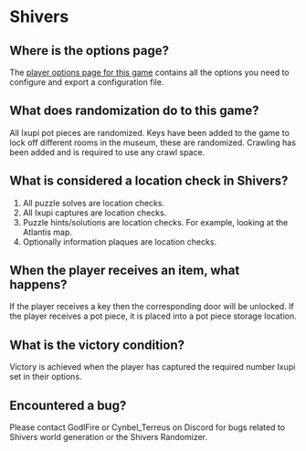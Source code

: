 # Shivers

## Where is the options page?

The [player options page for this game](../player-options) contains all the options you need to configure and export a
configuration file.

## What does randomization do to this game?

All Ixupi pot pieces are randomized. Keys have been added to the game to lock off different rooms in the museum, 
these are randomized. Crawling has been added and is required to use any crawl space.

## What is considered a location check in Shivers?

1. All puzzle solves are location checks. 
2. All Ixupi captures are location checks.
3. Puzzle hints/solutions are location checks. For example, looking at the Atlantis map.
4. Optionally information plaques are location checks.

## When the player receives an item, what happens?

If the player receives a key then the corresponding door will be unlocked. If the player receives a pot piece, it is placed into a pot piece storage location.

## What is the victory condition?

Victory is achieved when the player has captured the required number Ixupi set in their options.

## Encountered a bug?

Please contact GodlFire or Cynbel_Terreus on Discord for bugs related to Shivers world generation or the Shivers Randomizer.
